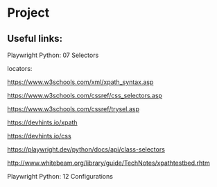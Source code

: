 # Project

## Useful links:
Playwright Python: 07 Selectors

locators:

https://www.w3schools.com/xml/xpath_syntax.asp

https://www.w3schools.com/cssref/css_selectors.asp

https://www.w3schools.com/cssref/trysel.asp

https://devhints.io/xpath

https://devhints.io/css

https://playwright.dev/python/docs/api/class-selectors

http://www.whitebeam.org/library/guide/TechNotes/xpathtestbed.rhtm


Playwright Python: 12 Configurations

